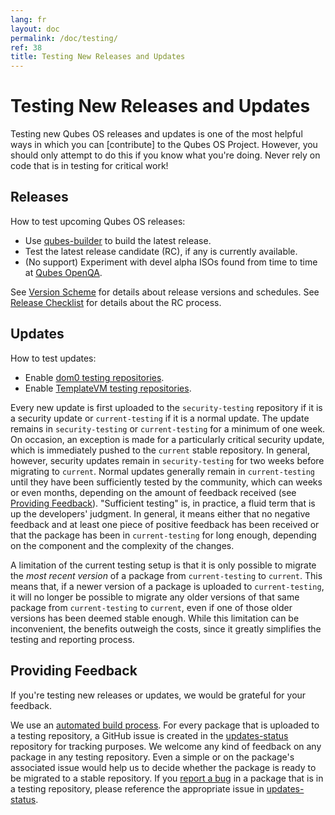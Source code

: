 ```yaml
---
lang: fr
layout: doc
permalink: /doc/testing/
ref: 38
title: Testing New Releases and Updates
---
```


Testing New Releases and Updates
================================

Testing new Qubes OS releases and updates is one of the most helpful ways in which you can [contribute] to the Qubes OS Project.
However, you should only attempt to do this if you know what you're doing.
Never rely on code that is in testing for critical work!

Releases
--------
How to test upcoming Qubes OS releases:

 * Use [qubes-builder] to build the latest release.
 * Test the latest release candidate (RC), if any is currently available.
 * (No support) Experiment with devel alpha ISOs found from time to time at [Qubes OpenQA](https://openqa.qubes-os.org/).

See [Version Scheme] for details about release versions and schedules.
See [Release Checklist] for details about the RC process.

Updates
-------
How to test updates:

 * Enable [dom0 testing repositories].
 * Enable [TemplateVM testing repositories].

Every new update is first uploaded to the `security-testing` repository if it is a security update or `current-testing` if it is a normal update.
The update remains in `security-testing` or `current-testing` for a minimum of one week.
On occasion, an exception is made for a particularly critical security update, which is immediately pushed to the `current` stable repository.
In general, however, security updates remain in `security-testing` for two weeks before migrating to `current`.
Normal updates generally remain in `current-testing` until they have been sufficiently tested by the community, which can weeks or even months, depending on the amount of feedback received (see [Providing Feedback]).
"Sufficient testing" is, in practice, a fluid term that is up the developers' judgment. In general, it means either that no negative feedback and at least one piece of positive feedback has been received or that the package has been in `current-testing` for long enough, depending on the component and the complexity of the changes.

A limitation of the current testing setup is that it is only possible to migrate the *most recent version* of a package from `current-testing` to `current`.
This means that, if a newer version of a package is uploaded to `current-testing`, it will no longer be possible to migrate any older versions of that same package from `current-testing` to `current`, even if one of those older versions has been deemed stable enough.
While this limitation can be inconvenient, the benefits outweigh the costs, since it greatly simplifies the testing and reporting process.

Providing Feedback
------------------
If you're testing new releases or updates, we would be grateful for your feedback.

We use an [automated build process].
For every package that is uploaded to a testing repository, a GitHub issue is created in the [updates-status] repository for tracking purposes.
We welcome any kind of feedback on any package in any testing repository.
Even a simple <span class="fa fa-thumbs-up" title="Thumbs Up"></span> or <span class="fa fa-thumbs-down" title="Thumbs Down"></span> on the package's associated issue would help us to decide whether the package is ready to be migrated to a stable repository.
If you [report a bug] in a package that is in a testing repository, please reference the appropriate issue in [updates-status].


[contribuer]: /doc/contributing/
[qubes-builder]: /doc/qubes-builder/
[Version Scheme]: /doc/version-scheme/
[Release Checklist]: /doc/releases/todo/
[dom0 testing repositories]: /doc/software-update-dom0/#testing-repositories
[TemplateVM testing repositories]: /doc/software-update-domu/#testing-repositories
[automated build process]: https://github.com/QubesOS/qubes-infrastructure/blob/master/README.md
[updates-status]: https://github.com/QubesOS/updates-status/issues
[report a bug]: /doc/reporting-bugs/
[Providing Feedback]: #providing-feedback

